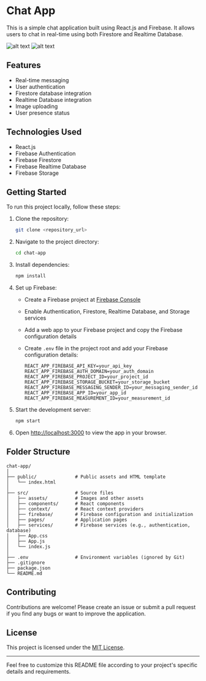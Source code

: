 # Chat App

This is a simple chat application built using React.js and Firebase. It allows users to chat in real-time using both Firestore and Realtime Database.

![alt text](image.png)
![alt text](image-1.png)
## Features

- Real-time messaging
- User authentication
- Firestore database integration
- Realtime Database integration
- Image uploading
- User presence status

## Technologies Used

- React.js
- Firebase Authentication
- Firebase Firestore
- Firebase Realtime Database
- Firebase Storage

## Getting Started

To run this project locally, follow these steps:

1. Clone the repository:

   ```bash
   git clone <repository_url>
   ```

2. Navigate to the project directory:

   ```bash
   cd chat-app
   ```

3. Install dependencies:

   ```bash
   npm install
   ```

4. Set up Firebase:

   - Create a Firebase project at [Firebase Console](https://console.firebase.google.com/)
   - Enable Authentication, Firestore, Realtime Database, and Storage services
   - Add a web app to your Firebase project and copy the Firebase configuration details
   - Create `.env` file in the project root and add your Firebase configuration details:

     ```plaintext
     REACT_APP_FIREBASE_API_KEY=your_api_key
     REACT_APP_FIREBASE_AUTH_DOMAIN=your_auth_domain
     REACT_APP_FIREBASE_PROJECT_ID=your_project_id
     REACT_APP_FIREBASE_STORAGE_BUCKET=your_storage_bucket
     REACT_APP_FIREBASE_MESSAGING_SENDER_ID=your_messaging_sender_id
     REACT_APP_FIREBASE_APP_ID=your_app_id
     REACT_APP_FIREBASE_MEASUREMENT_ID=your_measurement_id
     ```

5. Start the development server:

   ```bash
   npm start
   ```

6. Open [http://localhost:3000](http://localhost:3000) to view the app in your browser.

## Folder Structure

```
chat-app/
│
├── public/              # Public assets and HTML template
│   └── index.html
│
├── src/                 # Source files
│   ├── assets/          # Images and other assets
│   ├── components/      # React components
│   ├── context/         # React context providers
│   ├── firebase/        # Firebase configuration and initialization
│   ├── pages/           # Application pages
│   ├── services/        # Firebase services (e.g., authentication, database)
│   ├── App.css
│   ├── App.js
│   └── index.js
│
├── .env                 # Environment variables (ignored by Git)
├── .gitignore
├── package.json
└── README.md
```

## Contributing

Contributions are welcome! Please create an issue or submit a pull request if you find any bugs or want to improve the application.

## License

This project is licensed under the [MIT License](https://opensource.org/licenses/MIT).

---

Feel free to customize this README file according to your project's specific details and requirements.
